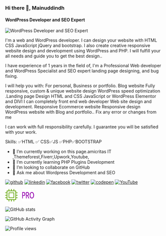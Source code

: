 ### Hi there 👋, Mainuddindh
#### WordPress Developer and SEO Expert
![WordPress Developer and SEO Expert](https://media-exp1.licdn.com/dms/image/C5616AQG7FqMOXllm3g/profile-displaybackgroundimage-shrink_200_800/0/1646598174835?e=1652313600&v=beta&t=trPxA5MiJ0g2ybRlnwzygaHkkQrOS8dPQ4M6TIg2pa4)

I'm a web and WordPress developer. I can design your website with HTML CSS JavaScript jQuery and bootstrap. I also create creative responsive website design and development using WordPress and PHP. I will fulfill your all needs and guide you to get the best design..

I have experience of 1 years in the field of, I'm a Professional Web developer and WordPress Specialist and SEO expert landing page designing, and bug fixing.

I will help you with: For personal, Business or portfolio. Blog website Fully responsive, custom & unique website design WordPress speed optimization .Landing page Design HTML and CSS JavaScript or WordPress Elementor and DIVI I can completely front end web developer Web site design and development. Responsive Ecommerce website Responsive design WordPress website with Blog and portfolio.. Fix any error or changes from me

I can work with full responsibility carefully. I guarantee you will be satisfied with your work.

Skills:  ✅HTML ✅ CSS✅JS ✅PHP✅BOOTSTRAP

- 🔭 I’m currently working on this page.amicritas IT ,Themeforest,Fiverr,Upwork,Youtube, 
- 🌱 I’m currently learning PHP Plugins Development 
- 👯 I’m looking to collaborate on GitHub 
- 💬 Ask me about  Wordpress Development and SEO 


[<img src='https://cdn.jsdelivr.net/npm/simple-icons@3.0.1/icons/github.svg' alt='github' height='40'>](https://github.com/mainuddindh)  [<img src='https://cdn.jsdelivr.net/npm/simple-icons@3.0.1/icons/linkedin.svg' alt='linkedin' height='40'>](https://www.linkedin.com/in/mainuddindh/)  [<img src='https://cdn.jsdelivr.net/npm/simple-icons@3.0.1/icons/facebook.svg' alt='facebook' height='40'>](https://www.facebook.com/mainuddindh)  [<img src='https://cdn.jsdelivr.net/npm/simple-icons@3.0.1/icons/twitter.svg' alt='twitter' height='40'>](https://twitter.com/mainuddindh)  [<img src='https://cdn.jsdelivr.net/npm/simple-icons@3.0.1/icons/codepen.svg' alt='codepen' height='40'>](https://codepen.io/mainuddindh)  [<img src='https://cdn.jsdelivr.net/npm/simple-icons@3.0.1/icons/youtube.svg' alt='YouTube' height='40'>](https://www.youtube.com/channel/mainuddindh)  

<a href='https://docs.github.com/en/developers'><img src='https://raw.githubusercontent.com/acervenky/animated-github-badges/master/assets/devbadge.gif' width='40' height='40'></a> <a href='https://github.com/pricing'><img src='https://raw.githubusercontent.com/acervenky/animated-github-badges/master/assets/pro.gif' width='40' height='40'></a> 

![GitHub stats](https://github-readme-stats.vercel.app/api?username=mainuddindh&show_icons=true)  

![GitHub Activity Graph](https://activity-graph.herokuapp.com/graph?username=mainuddindh)  

![Profile views](https://gpvc.arturio.dev/mainuddindh)  
